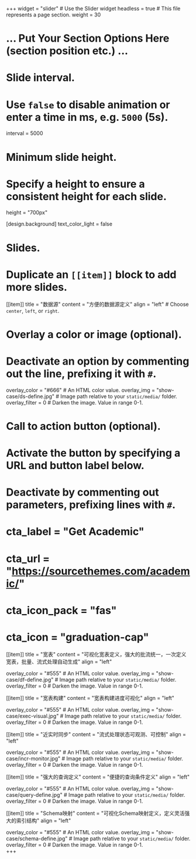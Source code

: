 +++
widget = "slider"  # Use the Slider widget
headless = true  # This file represents a page section.
weight = 30
# ... Put Your Section Options Here (section position etc.) ...

# Slide interval.
# Use `false` to disable animation or enter a time in ms, e.g. `5000` (5s).
interval = 5000

# Minimum slide height.
# Specify a height to ensure a consistent height for each slide.
height = "700px"

[design.background]
  text_color_light = false


# Slides.
# Duplicate an `[[item]]` block to add more slides.
[[item]]
  title = "数据源"
  content = "方便的数据源定义"
  align = "left"  # Choose `center`, `left`, or `right`.

  # Overlay a color or image (optional).
  #   Deactivate an option by commenting out the line, prefixing it with `#`.
  overlay_color = "#666"  # An HTML color value.
  overlay_img = "show-case/ds-define.jpg"  # Image path relative to your `static/media/` folder.
  overlay_filter = 0  # Darken the image. Value in range 0-1.

  # Call to action button (optional).
  #   Activate the button by specifying a URL and button label below.
  #   Deactivate by commenting out parameters, prefixing lines with `#`.
 # cta_label = "Get Academic"
#  cta_url = "https://sourcethemes.com/academic/"
 # cta_icon_pack = "fas"
 # cta_icon = "graduation-cap"

[[item]]
  title = "宽表"
  content = "可视化宽表定义，强大的批流统一，一次定义宽表，批量、流式处理自动生成"
  align = "left"

  overlay_color = "#555"  # An HTML color value.
  overlay_img = "show-case/df-define.jpg"  # Image path relative to your `static/media/` folder.
  overlay_filter = 0  # Darken the image. Value in range 0-1.

[[item]]
  title = "宽表构建"
  content = "宽表构建进度可视化"
  align = "left"

  overlay_color = "#555"  # An HTML color value.
  overlay_img = "show-case/exec-visual.jpg"  # Image path relative to your `static/media/` folder.
  overlay_filter = 0  # Darken the image. Value in range 0-1.
  
[[item]]
  title = "近实时同步"
  content = "流式处理状态可观测、可控制"
  align = "left"

  overlay_color = "#555"  # An HTML color value.
  overlay_img = "show-case/incr-monitor.jpg"  # Image path relative to your `static/media/` folder.
  overlay_filter = 0  # Darken the image. Value in range 0-1.
  
[[item]]
  title = "强大的查询定义"
  content = "便捷的查询条件定义"
  align = "left"

  overlay_color = "#555"  # An HTML color value.
  overlay_img = "show-case/query-define.jpg"  # Image path relative to your `static/media/` folder.
  overlay_filter = 0  # Darken the image. Value in range 0-1.
  
[[item]]
  title = "Schema映射"
  content = "可视化Schema映射定义，定义灵活强大的索引结构"
  align = "left"

  overlay_color = "#555"  # An HTML color value.
  overlay_img = "show-case/schema-define.jpg"  # Image path relative to your `static/media/` folder.
  overlay_filter = 0  # Darken the image. Value in range 0-1.      
+++
